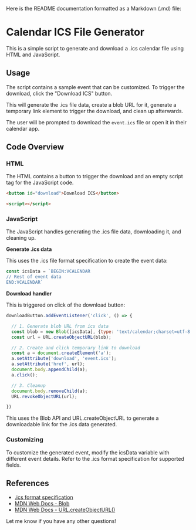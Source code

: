 Here is the README documentation formatted as a Markdown (.md) file:

# Calendar ICS File Generator

This is a simple script to generate and download a .ics calendar file using HTML and JavaScript.

## Usage

The script contains a sample event that can be customized. To trigger the download, click the "Download ICS" button. 

This will generate the .ics file data, create a blob URL for it, generate a temporary link element to trigger the download, and clean up afterwards.

The user will be prompted to download the `event.ics` file or open it in their calendar app.

## Code Overview

### HTML

The HTML contains a button to trigger the download and an empty script tag for the JavaScript code.

```html
<button id="download">Download ICS</button>

<script></script>
```

### JavaScript

The JavaScript handles generating the .ics file data, downloading it, and cleaning up.

**Generate .ics data**

This uses the .ics file format specification to create the event data:

```js
const icsData = `BEGIN:VCALENDAR 
// Rest of event data
END:VCALENDAR`
```

**Download handler**

This is triggered on click of the download button:

```js
downloadButton.addEventListener('click', () => {

  // 1. Generate blob URL from ics data
  const blob = new Blob([icsData], {type: 'text/calendar;charset=utf-8'})
  const url = URL.createObjectURL(blob);

  // 2. Create and click temporary link to download
  const a = document.createElement('a');
  a.setAttribute('download', 'event.ics');
  a.setAttribute('href', url);
  document.body.appendChild(a);
  a.click();

  // 3. Cleanup
  document.body.removeChild(a);
  URL.revokeObjectURL(url);

})
```

This uses the Blob API and URL.createObjectURL to generate a downloadable link for the .ics data generated.

### Customizing

To customize the generated event, modify the icsData variable with different event details. Refer to the .ics format specification for supported fields.

## References

- [.ics format specification](https://icalendar.org/iCalendar-RFC-5545/3-4-definition-of-icalendar-object.html)
- [MDN Web Docs - Blob](https://developer.mozilla.org/en-US/docs/Web/API/Blob) 
- [MDN Web Docs - URL.createObjectURL()](https://developer.mozilla.org/en-US/docs/Web/API/URL/createObjectURL)

Let me know if you have any other questions!
